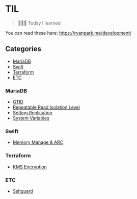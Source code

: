 # TIL

> 👨🏼‍💻 Today I learned

You can read these here: https://ryanpark.me/development/

## Categories

- [MariaDB](#mariadb)
- [Swift](#swift)
- [Terraform](#terraform)
- [ETC](#etc)

### MariaDB
- [GTID](MariaDB/2017-11-01-mariadb-gtid.md)
- [Repeatable Read Isolation Level](MariaDB/2018-03-30-mariadb-repeatable-read.md)
- [Setting Replication](MariaDB/2017-10-30-mariadb-setting-replication.md)
- [System Variables](MariaDB/2017-10-23-mariadb-system-variables.md)

### Swift
- [Memory Manage & ARC](Swift/2018-04-02-memory-manage.md)

### Terraform
- [KMS Encryption](Terraform/2018-04-04-kms-encryption.md)

### ETC
- [Sshguard](ETC/2018-04-01-sshguard-password-block.md)